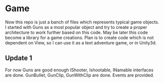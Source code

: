 # Game

Now this repo is just a banch of files which represents typical game objects.
I started with Guns as a most popular object and try to create a proper architecture to work further based on this code.
May be later this code become a library for a game creations.
Plan is to create code which is not dependent on View, so I can use it as a text adventure game, or in Unity3d.

## Update 1

For now Guns are good enough
IShooter, Ishootable, INamable interfaces are done.
GunBullet, GunClip, GunWithClip are done.
Events are provided.